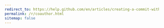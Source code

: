 ```yaml
---
redirect_to: https://help.github.com/en/articles/creating-a-commit-with-multiple-authors
permalink: /r/coauthor.html
sitemap: false
---
```

